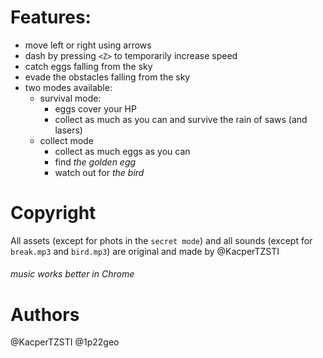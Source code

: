# Features:
- move left or right using arrows
- dash by pressing `<Z>` to temporarily increase speed
- catch eggs falling from the sky
- evade the obstacles falling from the sky
- two modes available:
    - survival mode:
        - eggs cover your HP
        - collect as much as you can and survive the rain of saws (and lasers)
    - collect mode
        - collect as much eggs as you can
        - find *the golden egg*
        - watch out for *the bird*


# Copyright
All assets (except for phots in the `secret mode`) and all sounds (except for `break.mp3` and `bird.mp3`) are original and made by @KacperTZSTI


###### music works better in Chrome


# Authors
@KacperTZSTI
@1p22geo